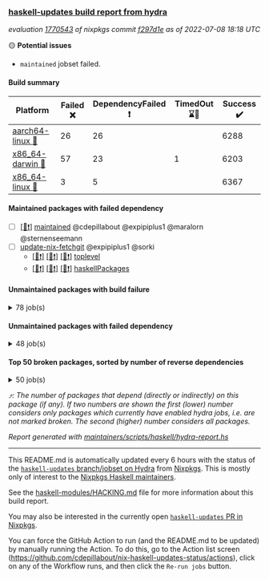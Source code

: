 ### [haskell-updates build report from hydra](https://hydra.nixos.org/jobset/nixpkgs/haskell-updates)
*evaluation [1770543](https://hydra.nixos.org/eval/1770543) of nixpkgs commit [f297d1e](https://github.com/NixOS/nixpkgs/commits/f297d1ebd98985e7fd64089dde0906d3829a3f82) as of 2022-07-08 18:18 UTC*

:yellow_circle: **Potential issues**
  * `maintained` jobset failed.

#### Build summary

 | Platform | Failed :x: | DependencyFailed :heavy_exclamation_mark: | TimedOut :hourglass::no_entry_sign: | Success :heavy_check_mark: | 
 | --- | --- | --- | --- | --- | 
 | [aarch64-linux :iphone:](https://hydra.nixos.org/eval/1770543?filter=.aarch64-linux) | 26 | 26 |  | 6288 | 
 | [x86_64-darwin :apple:](https://hydra.nixos.org/eval/1770543?filter=.x86_64-darwin) | 57 | 23 | 1 | 6203 | 
 | [x86_64-linux :penguin:](https://hydra.nixos.org/eval/1770543?filter=.x86_64-linux) | 3 | 5 |  | 6367 | 
#### Maintained packages with failed dependency
- [ ] [[:penguin::heavy_exclamation_mark:]](https://hydra.nixos.org/build/183001548) [maintained](https://hydra.nixos.org/eval/1770543?filter=maintained) @cdepillabout @expipiplus1 @maralorn @sternenseemann
- [ ] [update-nix-fetchgit](https://hydra.nixos.org/eval/1770543?filter=update-nix-fetchgit) @expipiplus1 @sorki
  - [[:iphone::heavy_exclamation_mark:]](https://hydra.nixos.org/build/182936424) [[:apple::heavy_exclamation_mark:]](https://hydra.nixos.org/build/182933087) [[:penguin::heavy_exclamation_mark:]](https://hydra.nixos.org/build/182934905) [toplevel](https://hydra.nixos.org/eval/1770543?filter=update-nix-fetchgit)
  - [[:iphone::heavy_exclamation_mark:]](https://hydra.nixos.org/build/182936567) [[:apple::heavy_exclamation_mark:]](https://hydra.nixos.org/build/182934800) [[:penguin::heavy_exclamation_mark:]](https://hydra.nixos.org/build/182935075) [haskellPackages](https://hydra.nixos.org/eval/1770543?filter=haskellPackages.update-nix-fetchgit)
#### Unmaintained packages with build failure
<details><summary>78 job(s) </summary>

- [ ] [[:iphone::heavy_check_mark:]](https://hydra.nixos.org/build/182108402) [[:apple::x:]](https://hydra.nixos.org/build/182117795) [[:penguin::heavy_check_mark:]](https://hydra.nixos.org/build/182122417) [haskellPackages.di-core](https://hydra.nixos.org/eval/1770543?filter=haskellPackages.di-core)  :arrow_heading_up: 8 | 11
- [ ] [[:iphone::x:]](https://hydra.nixos.org/build/182115093) [[:apple::heavy_check_mark:]](https://hydra.nixos.org/build/182111283) [[:penguin::heavy_check_mark:]](https://hydra.nixos.org/build/182114632) [haskellPackages.OrderedBits](https://hydra.nixos.org/eval/1770543?filter=haskellPackages.OrderedBits)  :arrow_heading_up: 5 | 36
- [ ] [[:iphone::heavy_check_mark:]](https://hydra.nixos.org/build/182935229) [[:apple::x:]](https://hydra.nixos.org/build/182933470) [[:penguin::heavy_check_mark:]](https://hydra.nixos.org/build/182936575) [haskellPackages.zip](https://hydra.nixos.org/eval/1770543?filter=haskellPackages.zip)  :arrow_heading_up: 5 | 11
- [ ] [[:iphone::x:]](https://hydra.nixos.org/build/182934816) [[:apple::x:]](https://hydra.nixos.org/build/182932970) [[:penguin::x:]](https://hydra.nixos.org/build/182936023) [haskellPackages.monad-validate](https://hydra.nixos.org/eval/1770543?filter=haskellPackages.monad-validate)  :arrow_heading_up: 4 | 9
- [ ] [[:iphone::x:]](https://hydra.nixos.org/build/182934195) [[:apple::heavy_check_mark:]](https://hydra.nixos.org/build/182934324) [[:penguin::heavy_check_mark:]](https://hydra.nixos.org/build/182933405) [haskellPackages.hw-json-simd](https://hydra.nixos.org/eval/1770543?filter=haskellPackages.hw-json-simd)  :arrow_heading_up: 2 | 8
- [ ] [[:iphone::x:]](https://hydra.nixos.org/build/182934072) [[:apple::heavy_check_mark:]](https://hydra.nixos.org/build/182934726) [[:penguin::heavy_check_mark:]](https://hydra.nixos.org/build/182934031) [haskellPackages.hw-simd](https://hydra.nixos.org/eval/1770543?filter=haskellPackages.hw-simd)  :arrow_heading_up: 2 | 8
- [ ] [[:iphone::x:]](https://hydra.nixos.org/build/182125756) [[:apple::heavy_check_mark:]](https://hydra.nixos.org/build/182120585) [[:penguin::heavy_check_mark:]](https://hydra.nixos.org/build/182126180) [haskellPackages.quic](https://hydra.nixos.org/eval/1770543?filter=haskellPackages.quic)  :arrow_heading_up: 2 | 2
- [ ] [[:iphone::x:]](https://hydra.nixos.org/build/182115496) [[:apple::heavy_check_mark:]](https://hydra.nixos.org/build/182121992) [[:penguin::heavy_check_mark:]](https://hydra.nixos.org/build/182114990) [haskellPackages.freetype2](https://hydra.nixos.org/eval/1770543?filter=haskellPackages.freetype2)  :arrow_heading_up: 1 | 8
- [ ] [[:iphone::x:]](https://hydra.nixos.org/build/182118284) [[:apple::heavy_check_mark:]](https://hydra.nixos.org/build/182116679) [[:penguin::heavy_check_mark:]](https://hydra.nixos.org/build/182127365) [haskellPackages.flatparse](https://hydra.nixos.org/eval/1770543?filter=haskellPackages.flatparse)  :arrow_heading_up: 1 | 5
- [ ] [[:iphone::heavy_check_mark:]](https://hydra.nixos.org/build/182937503) [[:apple::x:]](https://hydra.nixos.org/build/182936141) [[:penguin::heavy_check_mark:]](https://hydra.nixos.org/build/182936533) [haskellPackages.invertible](https://hydra.nixos.org/eval/1770543?filter=haskellPackages.invertible)  :arrow_heading_up: 1 | 5
- [ ] [[:iphone::x:]](https://hydra.nixos.org/build/182115861) [[:apple::heavy_check_mark:]](https://hydra.nixos.org/build/182120411) [[:penguin::heavy_check_mark:]](https://hydra.nixos.org/build/182116375) [haskellPackages.long-double](https://hydra.nixos.org/eval/1770543?filter=haskellPackages.long-double)  :arrow_heading_up: 1 | 2
- [ ] [[:iphone::heavy_check_mark:]](https://hydra.nixos.org/build/182933788) [[:apple::x:]](https://hydra.nixos.org/build/182932956) [[:penguin::heavy_check_mark:]](https://hydra.nixos.org/build/182935971) [haskellPackages.webex-teams-api](https://hydra.nixos.org/eval/1770543?filter=haskellPackages.webex-teams-api)  :arrow_heading_up: 1 | 2
- [ ] [[:iphone::x:]](https://hydra.nixos.org/build/182123528) [[:apple::x:]](https://hydra.nixos.org/build/182118900) [[:penguin::heavy_check_mark:]](https://hydra.nixos.org/build/182121829) [haskellPackages.easytensor](https://hydra.nixos.org/eval/1770543?filter=haskellPackages.easytensor)  :arrow_heading_up: 1 | 1
- [ ] [[:iphone::x:]](https://hydra.nixos.org/build/182117154) [[:apple::heavy_check_mark:]](https://hydra.nixos.org/build/182119838) [[:penguin::heavy_check_mark:]](https://hydra.nixos.org/build/182125575) [haskellPackages.nlopt-haskell](https://hydra.nixos.org/eval/1770543?filter=haskellPackages.nlopt-haskell)  :arrow_heading_up: 1 | 1
- [ ] [[:iphone::x:]](https://hydra.nixos.org/build/182934295) [[:apple::heavy_check_mark:]](https://hydra.nixos.org/build/182937189) [[:penguin::heavy_check_mark:]](https://hydra.nixos.org/build/182936083) [haskellPackages.swisstable](https://hydra.nixos.org/eval/1770543?filter=haskellPackages.swisstable)  :arrow_heading_up: 1 | 1
- [ ] [[:iphone::x:]](https://hydra.nixos.org/build/182112793) [[:apple::heavy_check_mark:]](https://hydra.nixos.org/build/182116558) [[:penguin::heavy_check_mark:]](https://hydra.nixos.org/build/182114093) [haskellPackages.unicode-properties](https://hydra.nixos.org/eval/1770543?filter=haskellPackages.unicode-properties)  :arrow_heading_up: 1 | 1
- [ ] [[:iphone::heavy_check_mark:]](https://hydra.nixos.org/build/182109581) [[:apple::x:]](https://hydra.nixos.org/build/182120350) [[:penguin::heavy_check_mark:]](https://hydra.nixos.org/build/182115535) [haskellPackages.PyF](https://hydra.nixos.org/eval/1770543?filter=haskellPackages.PyF)  :arrow_heading_up: 0 | 4
- [ ] [[:iphone::heavy_check_mark:]](https://hydra.nixos.org/build/182119892) [[:apple::x:]](https://hydra.nixos.org/build/182120799) [[:penguin::heavy_check_mark:]](https://hydra.nixos.org/build/182118033) [haskellPackages.hmidi](https://hydra.nixos.org/eval/1770543?filter=haskellPackages.hmidi)  :arrow_heading_up: 0 | 4
- [ ] [[:iphone::heavy_check_mark:]](https://hydra.nixos.org/build/182109975) [[:apple::x:]](https://hydra.nixos.org/build/182125360) [[:penguin::heavy_check_mark:]](https://hydra.nixos.org/build/182127441) [haskellPackages.posix-socket](https://hydra.nixos.org/eval/1770543?filter=haskellPackages.posix-socket)  :arrow_heading_up: 0 | 2
- [ ] [[:iphone::heavy_check_mark:]](https://hydra.nixos.org/build/182934161) [[:apple::x:]](https://hydra.nixos.org/build/182933330) [[:penguin::heavy_check_mark:]](https://hydra.nixos.org/build/182934049) [haskellPackages.gi-gdkx11](https://hydra.nixos.org/eval/1770543?filter=haskellPackages.gi-gdkx11)  :arrow_heading_up: 0 | 1
- [ ] [[:iphone::heavy_check_mark:]](https://hydra.nixos.org/build/182123656) [[:apple::x:]](https://hydra.nixos.org/build/182111213) [[:penguin::heavy_check_mark:]](https://hydra.nixos.org/build/182122253) [haskellPackages.hamid](https://hydra.nixos.org/eval/1770543?filter=haskellPackages.hamid)  :arrow_heading_up: 0 | 1
- [ ] [[:iphone::heavy_check_mark:]](https://hydra.nixos.org/build/182109853) [[:apple::x:]](https://hydra.nixos.org/build/182114732) [[:penguin::heavy_check_mark:]](https://hydra.nixos.org/build/182123680) [haskellPackages.hmatrix-morpheus](https://hydra.nixos.org/eval/1770543?filter=haskellPackages.hmatrix-morpheus)  :arrow_heading_up: 0 | 1
- [ ] [[:iphone::heavy_check_mark:]](https://hydra.nixos.org/build/182120542) [[:apple::x:]](https://hydra.nixos.org/build/182111624) [[:penguin::heavy_check_mark:]](https://hydra.nixos.org/build/182125244) [haskellPackages.huckleberry](https://hydra.nixos.org/eval/1770543?filter=haskellPackages.huckleberry)  :arrow_heading_up: 0 | 1
- [ ] [[:iphone::heavy_check_mark:]](https://hydra.nixos.org/build/182124642) [[:apple::x:]](https://hydra.nixos.org/build/182126355) [[:penguin::heavy_check_mark:]](https://hydra.nixos.org/build/182127558) [haskellPackages.openal-ffi](https://hydra.nixos.org/eval/1770543?filter=haskellPackages.openal-ffi)  :arrow_heading_up: 0 | 1
- [ ] [[:iphone::x:]](https://hydra.nixos.org/build/182123726) [[:apple::heavy_check_mark:]](https://hydra.nixos.org/build/182122063) [[:penguin::heavy_check_mark:]](https://hydra.nixos.org/build/182119786) [haskellPackages.picosat](https://hydra.nixos.org/eval/1770543?filter=haskellPackages.picosat)  :arrow_heading_up: 0 | 1
- [ ] [[:iphone::heavy_check_mark:]](https://hydra.nixos.org/build/182125947) [[:apple::x:]](https://hydra.nixos.org/build/182109779) [[:penguin::heavy_check_mark:]](https://hydra.nixos.org/build/182125299) [haskellPackages.select](https://hydra.nixos.org/eval/1770543?filter=haskellPackages.select)  :arrow_heading_up: 0 | 1
- [ ] [[:iphone::heavy_check_mark:]](https://hydra.nixos.org/build/182123205) [[:apple::x:]](https://hydra.nixos.org/build/182112989) [[:penguin::heavy_check_mark:]](https://hydra.nixos.org/build/182114506) [haskellPackages.sysinfo](https://hydra.nixos.org/eval/1770543?filter=haskellPackages.sysinfo)  :arrow_heading_up: 0 | 1
- [ ] [[:iphone::heavy_check_mark:]](https://hydra.nixos.org/build/182121095) [[:apple::x:]](https://hydra.nixos.org/build/182111871) [[:penguin::heavy_check_mark:]](https://hydra.nixos.org/build/182113534) [haskellPackages.FractalArt](https://hydra.nixos.org/eval/1770543?filter=haskellPackages.FractalArt) 
- [ ] [[:iphone::x:]](https://hydra.nixos.org/build/182118167) [[:apple::heavy_check_mark:]](https://hydra.nixos.org/build/182109254) [[:penguin::heavy_check_mark:]](https://hydra.nixos.org/build/182124253) [haskellPackages.HsASA](https://hydra.nixos.org/eval/1770543?filter=haskellPackages.HsASA) 
- [ ] [[:iphone::x:]](https://hydra.nixos.org/build/182109836) [[:apple::heavy_check_mark:]](https://hydra.nixos.org/build/182114545) [[:penguin::heavy_check_mark:]](https://hydra.nixos.org/build/182124969) [haskellPackages.capataz](https://hydra.nixos.org/eval/1770543?filter=haskellPackages.capataz) 
- [ ] [[:iphone::heavy_check_mark:]](https://hydra.nixos.org/build/182116191) [[:apple::x:]](https://hydra.nixos.org/build/182114745) [[:penguin::heavy_check_mark:]](https://hydra.nixos.org/build/182127613) [haskellPackages.chiphunk](https://hydra.nixos.org/eval/1770543?filter=haskellPackages.chiphunk) 
- [ ] [[:iphone::x:]](https://hydra.nixos.org/build/182119993) [[:apple::heavy_check_mark:]](https://hydra.nixos.org/build/182126796) [[:penguin::heavy_check_mark:]](https://hydra.nixos.org/build/182111673) [haskellPackages.comfort-fftw](https://hydra.nixos.org/eval/1770543?filter=haskellPackages.comfort-fftw) 
- [ ] [[:iphone::heavy_check_mark:]](https://hydra.nixos.org/build/182110446) [[:apple::x:]](https://hydra.nixos.org/build/182111514) [[:penguin::heavy_check_mark:]](https://hydra.nixos.org/build/182124466) [haskellPackages.diskhash](https://hydra.nixos.org/eval/1770543?filter=haskellPackages.diskhash) 
- [ ] [[:iphone::heavy_check_mark:]](https://hydra.nixos.org/build/182124574) [[:apple::x:]](https://hydra.nixos.org/build/182112099) [[:penguin::heavy_check_mark:]](https://hydra.nixos.org/build/182127140) [haskellPackages.epub-tools](https://hydra.nixos.org/eval/1770543?filter=haskellPackages.epub-tools) 
- [ ] [[:iphone::heavy_check_mark:]](https://hydra.nixos.org/build/182122501) [[:apple::x:]](https://hydra.nixos.org/build/182109198) [[:penguin::heavy_check_mark:]](https://hydra.nixos.org/build/182124168) [haskellPackages.fudgets](https://hydra.nixos.org/eval/1770543?filter=haskellPackages.fudgets) 
- [ ] [[:iphone::heavy_check_mark:]](https://hydra.nixos.org/build/182111788) [[:apple::x:]](https://hydra.nixos.org/build/182109638) [[:penguin::heavy_check_mark:]](https://hydra.nixos.org/build/182112294) [haskellPackages.gerrit](https://hydra.nixos.org/eval/1770543?filter=haskellPackages.gerrit) 
- [ ] [[:iphone::heavy_check_mark:]](https://hydra.nixos.org/build/182114689) [[:apple::x:]](https://hydra.nixos.org/build/182116281) [[:penguin::heavy_check_mark:]](https://hydra.nixos.org/build/182120256) [haskellPackages.ghc-gc-hook](https://hydra.nixos.org/eval/1770543?filter=haskellPackages.ghc-gc-hook) 
- [ ] [[:apple::x:]](https://hydra.nixos.org/build/182936656) [haskellPackages.gi-gtkosxapplication](https://hydra.nixos.org/eval/1770543?filter=haskellPackages.gi-gtkosxapplication) 
- [ ] [[:iphone::x:]](https://hydra.nixos.org/build/182114823) [[:penguin::heavy_check_mark:]](https://hydra.nixos.org/build/182115939) [haskellPackages.gnome-keyring](https://hydra.nixos.org/eval/1770543?filter=haskellPackages.gnome-keyring) 
- [ ] [[:apple::x:]](https://hydra.nixos.org/build/182123763) [haskellPackages.gtk-mac-integration](https://hydra.nixos.org/eval/1770543?filter=haskellPackages.gtk-mac-integration) 
- [ ] [[:iphone::heavy_check_mark:]](https://hydra.nixos.org/build/182113567) [[:apple::x:]](https://hydra.nixos.org/build/182121237) [[:penguin::heavy_check_mark:]](https://hydra.nixos.org/build/182112981) [haskellPackages.gtk-traymanager](https://hydra.nixos.org/eval/1770543?filter=haskellPackages.gtk-traymanager) 
- [ ] [[:apple::x:]](https://hydra.nixos.org/build/182115112) [haskellPackages.gtk3-mac-integration](https://hydra.nixos.org/eval/1770543?filter=haskellPackages.gtk3-mac-integration) 
- [ ] [[:iphone::heavy_check_mark:]](https://hydra.nixos.org/build/182125975) [[:apple::x:]](https://hydra.nixos.org/build/182116826) [[:penguin::heavy_check_mark:]](https://hydra.nixos.org/build/182121766) [haskellPackages.hid](https://hydra.nixos.org/eval/1770543?filter=haskellPackages.hid) 
- [ ] [[:iphone::heavy_check_mark:]](https://hydra.nixos.org/build/182937562) [[:apple::x:]](https://hydra.nixos.org/build/182935299) [[:penguin::heavy_check_mark:]](https://hydra.nixos.org/build/182935693) [haskellPackages.higher-leveldb](https://hydra.nixos.org/eval/1770543?filter=haskellPackages.higher-leveldb) 
- [ ] [[:iphone::heavy_check_mark:]](https://hydra.nixos.org/build/182936668) [[:apple::x:]](https://hydra.nixos.org/build/182934817) [[:penguin::heavy_check_mark:]](https://hydra.nixos.org/build/182934113) [haskellPackages.highlight](https://hydra.nixos.org/eval/1770543?filter=haskellPackages.highlight) 
- [ ] [[:iphone::heavy_check_mark:]](https://hydra.nixos.org/build/182936554) [[:apple::x:]](https://hydra.nixos.org/build/182937265) [[:penguin::heavy_check_mark:]](https://hydra.nixos.org/build/182935357) [haskellPackages.hinotify-conduit](https://hydra.nixos.org/eval/1770543?filter=haskellPackages.hinotify-conduit) 
- [ ] [[:iphone::x:]](https://hydra.nixos.org/build/182112011) [[:apple::heavy_check_mark:]](https://hydra.nixos.org/build/182109307) [[:penguin::heavy_check_mark:]](https://hydra.nixos.org/build/182110169) [haskellPackages.hora](https://hydra.nixos.org/eval/1770543?filter=haskellPackages.hora) 
- [ ] [[:iphone::x:]](https://hydra.nixos.org/build/182117525) [[:apple::heavy_check_mark:]](https://hydra.nixos.org/build/182118357) [[:penguin::heavy_check_mark:]](https://hydra.nixos.org/build/182114222) [haskellPackages.hssh](https://hydra.nixos.org/eval/1770543?filter=haskellPackages.hssh) 
- [ ] [[:iphone::heavy_check_mark:]](https://hydra.nixos.org/build/182127277) [[:apple::x:]](https://hydra.nixos.org/build/182120221) [[:penguin::heavy_check_mark:]](https://hydra.nixos.org/build/182109120) [haskellPackages.hsshellscript](https://hydra.nixos.org/eval/1770543?filter=haskellPackages.hsshellscript) 
- [ ] [[:iphone::heavy_check_mark:]](https://hydra.nixos.org/build/182109959) [[:apple::x:]](https://hydra.nixos.org/build/182110692) [[:penguin::heavy_check_mark:]](https://hydra.nixos.org/build/182114178) [haskellPackages.hssourceinfo](https://hydra.nixos.org/eval/1770543?filter=haskellPackages.hssourceinfo) 
- [ ] [[:iphone::heavy_check_mark:]](https://hydra.nixos.org/build/182563237) [[:apple::x:]](https://hydra.nixos.org/build/182563242) [[:penguin::heavy_check_mark:]](https://hydra.nixos.org/build/182563162) [haskellPackages.interprocess](https://hydra.nixos.org/eval/1770543?filter=haskellPackages.interprocess) 
- [ ] [[:iphone::x:]](https://hydra.nixos.org/build/182933427) [[:apple::x:]](https://hydra.nixos.org/build/182935897) [[:penguin::x:]](https://hydra.nixos.org/build/182933477) [haskellPackages.interval-tree-clock](https://hydra.nixos.org/eval/1770543?filter=haskellPackages.interval-tree-clock) 
- [ ] [[:iphone::heavy_check_mark:]](https://hydra.nixos.org/build/182109297) [[:apple::x:]](https://hydra.nixos.org/build/182120997) [[:penguin::heavy_check_mark:]](https://hydra.nixos.org/build/182112653) [haskellPackages.ipcvar](https://hydra.nixos.org/eval/1770543?filter=haskellPackages.ipcvar) 
- [ ] [[:iphone::x:]](https://hydra.nixos.org/build/182936977) [[:apple::heavy_check_mark:]](https://hydra.nixos.org/build/182934445) [[:penguin::heavy_check_mark:]](https://hydra.nixos.org/build/182936733) [haskellPackages.jammittools](https://hydra.nixos.org/eval/1770543?filter=haskellPackages.jammittools) 
- [ ] [[:apple::x:]](https://hydra.nixos.org/build/182119343) [haskellPackages.kqueue](https://hydra.nixos.org/eval/1770543?filter=haskellPackages.kqueue) 
- [ ] [[:iphone::heavy_check_mark:]](https://hydra.nixos.org/build/182110198) [[:apple::x:]](https://hydra.nixos.org/build/182119833) [[:penguin::heavy_check_mark:]](https://hydra.nixos.org/build/182114981) [haskellPackages.linux-framebuffer](https://hydra.nixos.org/eval/1770543?filter=haskellPackages.linux-framebuffer) 
- [ ] [[:iphone::heavy_check_mark:]](https://hydra.nixos.org/build/182934283) [[:apple::x:]](https://hydra.nixos.org/build/182936011) [[:penguin::heavy_check_mark:]](https://hydra.nixos.org/build/182936145) [haskellPackages.mediawiki2latex](https://hydra.nixos.org/eval/1770543?filter=haskellPackages.mediawiki2latex) 
- [ ] [[:iphone::heavy_check_mark:]](https://hydra.nixos.org/build/182109409) [[:apple::x:]](https://hydra.nixos.org/build/182123722) [[:penguin::heavy_check_mark:]](https://hydra.nixos.org/build/182123119) [haskellPackages.memfd](https://hydra.nixos.org/eval/1770543?filter=haskellPackages.memfd) 
- [ ] [[:iphone::heavy_check_mark:]](https://hydra.nixos.org/build/182110789) [[:apple::x:]](https://hydra.nixos.org/build/182117064) [[:penguin::heavy_check_mark:]](https://hydra.nixos.org/build/182112456) [haskellPackages.mercury-api](https://hydra.nixos.org/eval/1770543?filter=haskellPackages.mercury-api) 
- [ ] [[:iphone::heavy_check_mark:]](https://hydra.nixos.org/build/182119628) [[:apple::x:]](https://hydra.nixos.org/build/182119705) [[:penguin::heavy_check_mark:]](https://hydra.nixos.org/build/182119732) [haskellPackages.nano-cryptr](https://hydra.nixos.org/eval/1770543?filter=haskellPackages.nano-cryptr) 
- [ ] [[:iphone::heavy_check_mark:]](https://hydra.nixos.org/build/182934408) [[:apple::x:]](https://hydra.nixos.org/build/182936012) [[:penguin::heavy_check_mark:]](https://hydra.nixos.org/build/182934381) [haskellPackages.persistent-pagination](https://hydra.nixos.org/eval/1770543?filter=haskellPackages.persistent-pagination) 
- [ ] [[:iphone::heavy_check_mark:]](https://hydra.nixos.org/build/182124273) [[:apple::x:]](https://hydra.nixos.org/build/182124951) [[:penguin::heavy_check_mark:]](https://hydra.nixos.org/build/182111477) [haskellPackages.phatsort](https://hydra.nixos.org/eval/1770543?filter=haskellPackages.phatsort) 
- [ ] [[:iphone::heavy_check_mark:]](https://hydra.nixos.org/build/182125431) [[:apple::x:]](https://hydra.nixos.org/build/182126455) [[:penguin::heavy_check_mark:]](https://hydra.nixos.org/build/182113122) [haskellPackages.ping-wrapper](https://hydra.nixos.org/eval/1770543?filter=haskellPackages.ping-wrapper) 
- [ ] [[:iphone::heavy_check_mark:]](https://hydra.nixos.org/build/182109282) [[:apple::x:]](https://hydra.nixos.org/build/182110396) [[:penguin::heavy_check_mark:]](https://hydra.nixos.org/build/182126584) [haskellPackages.posix-timer](https://hydra.nixos.org/eval/1770543?filter=haskellPackages.posix-timer) 
- [ ] [[:iphone::heavy_check_mark:]](https://hydra.nixos.org/build/182113311) [[:apple::x:]](https://hydra.nixos.org/build/182109733) [[:penguin::heavy_check_mark:]](https://hydra.nixos.org/build/182122646) [haskellPackages.pthread](https://hydra.nixos.org/eval/1770543?filter=haskellPackages.pthread) 
- [ ] [[:iphone::x:]](https://hydra.nixos.org/build/182936095) [[:apple::x:]](https://hydra.nixos.org/build/182935042) [[:penguin::x:]](https://hydra.nixos.org/build/182937471) [haskellPackages.pvector](https://hydra.nixos.org/eval/1770543?filter=haskellPackages.pvector) 
- [ ] [[:iphone::x:]](https://hydra.nixos.org/build/182124142) [[:apple::heavy_check_mark:]](https://hydra.nixos.org/build/182118522) [[:penguin::heavy_check_mark:]](https://hydra.nixos.org/build/182122999) [haskellPackages.risc386](https://hydra.nixos.org/eval/1770543?filter=haskellPackages.risc386) 
- [ ] [[:iphone::heavy_check_mark:]](https://hydra.nixos.org/build/182124667) [[:apple::x:]](https://hydra.nixos.org/build/182112848) [[:penguin::heavy_check_mark:]](https://hydra.nixos.org/build/182109468) [haskellPackages.sfml-audio](https://hydra.nixos.org/eval/1770543?filter=haskellPackages.sfml-audio) 
- [ ] [[:iphone::heavy_check_mark:]](https://hydra.nixos.org/build/182113940) [[:apple::x:]](https://hydra.nixos.org/build/182121257) [[:penguin::heavy_check_mark:]](https://hydra.nixos.org/build/182120680) [haskellPackages.shared-memory](https://hydra.nixos.org/eval/1770543?filter=haskellPackages.shared-memory) 
- [ ] [[:iphone::heavy_check_mark:]](https://hydra.nixos.org/build/182936576) [[:apple::x:]](https://hydra.nixos.org/build/182934437) [[:penguin::heavy_check_mark:]](https://hydra.nixos.org/build/182936986) [haskellPackages.skews](https://hydra.nixos.org/eval/1770543?filter=haskellPackages.skews) 
- [ ] [[:iphone::x:]](https://hydra.nixos.org/build/182122379) [[:apple::x:]](https://hydra.nixos.org/build/182123355) [[:penguin::heavy_check_mark:]](https://hydra.nixos.org/build/182120407) [haskellPackages.slugify](https://hydra.nixos.org/eval/1770543?filter=haskellPackages.slugify) 
- [ ] [[:iphone::heavy_check_mark:]](https://hydra.nixos.org/build/182935361) [[:apple::x:]](https://hydra.nixos.org/build/182934443) [[:penguin::heavy_check_mark:]](https://hydra.nixos.org/build/182936360) [haskellPackages.tailfile-hinotify](https://hydra.nixos.org/eval/1770543?filter=haskellPackages.tailfile-hinotify) 
- [ ] [[:iphone::x:]](https://hydra.nixos.org/build/182115284) [[:apple::heavy_check_mark:]](https://hydra.nixos.org/build/182113756) [[:penguin::heavy_check_mark:]](https://hydra.nixos.org/build/182126814) [haskellPackages.wiringPi](https://hydra.nixos.org/eval/1770543?filter=haskellPackages.wiringPi) 
- [ ] [[:iphone::x:]](https://hydra.nixos.org/build/182125251) [[:apple::heavy_check_mark:]](https://hydra.nixos.org/build/182125627) [[:penguin::heavy_check_mark:]](https://hydra.nixos.org/build/182109274) [haskellPackages.x86-64bit](https://hydra.nixos.org/eval/1770543?filter=haskellPackages.x86-64bit) 
- [ ] [[:iphone::heavy_check_mark:]](https://hydra.nixos.org/build/182109885) [[:apple::x:]](https://hydra.nixos.org/build/182121540) [[:penguin::heavy_check_mark:]](https://hydra.nixos.org/build/182113280) [haskellPackages.xmonad-utils](https://hydra.nixos.org/eval/1770543?filter=haskellPackages.xmonad-utils) 
- [ ] [[:iphone::heavy_check_mark:]](https://hydra.nixos.org/build/182112107) [[:apple::x:]](https://hydra.nixos.org/build/182123142) [[:penguin::heavy_check_mark:]](https://hydra.nixos.org/build/182111719) [haskellPackages.yoga](https://hydra.nixos.org/eval/1770543?filter=haskellPackages.yoga) 
- [ ] [[:iphone::heavy_check_mark:]](https://hydra.nixos.org/build/182113008) [[:apple::x:]](https://hydra.nixos.org/build/182124271) [[:penguin::heavy_check_mark:]](https://hydra.nixos.org/build/182108695) [haskellPackages.zot](https://hydra.nixos.org/eval/1770543?filter=haskellPackages.zot) 
- [ ] [[:iphone::heavy_check_mark:]](https://hydra.nixos.org/build/182112680) [[:apple::x:]](https://hydra.nixos.org/build/182117134) [[:penguin::heavy_check_mark:]](https://hydra.nixos.org/build/182125298) [haskellPackages.zxcvbn-c](https://hydra.nixos.org/eval/1770543?filter=haskellPackages.zxcvbn-c) 
</details>

#### Unmaintained packages with failed dependency
<details><summary>48 job(s) </summary>

- [ ] [[:iphone::heavy_check_mark:]](https://hydra.nixos.org/build/182125772) [[:apple::heavy_exclamation_mark:]](https://hydra.nixos.org/build/182116577) [[:penguin::heavy_check_mark:]](https://hydra.nixos.org/build/182124434) [haskellPackages.di-handle](https://hydra.nixos.org/eval/1770543?filter=haskellPackages.di-handle)  :arrow_heading_up: 6 | 9
- [ ] [[:iphone::heavy_check_mark:]](https://hydra.nixos.org/build/182111692) [[:apple::heavy_exclamation_mark:]](https://hydra.nixos.org/build/182120335) [[:penguin::heavy_check_mark:]](https://hydra.nixos.org/build/182122140) [haskellPackages.di-monad](https://hydra.nixos.org/eval/1770543?filter=haskellPackages.di-monad)  :arrow_heading_up: 6 | 9
- [ ] [[:iphone::heavy_check_mark:]](https://hydra.nixos.org/build/182110275) [[:apple::heavy_exclamation_mark:]](https://hydra.nixos.org/build/182127326) [[:penguin::heavy_check_mark:]](https://hydra.nixos.org/build/182117775) [haskellPackages.di-df1](https://hydra.nixos.org/eval/1770543?filter=haskellPackages.di-df1)  :arrow_heading_up: 5 | 8
- [ ] [[:iphone::heavy_exclamation_mark:]](https://hydra.nixos.org/build/182936885) [[:apple::heavy_check_mark:]](https://hydra.nixos.org/build/182933228) [[:penguin::heavy_check_mark:]](https://hydra.nixos.org/build/182933581) [haskellPackages.PrimitiveArray](https://hydra.nixos.org/eval/1770543?filter=haskellPackages.PrimitiveArray)  :arrow_heading_up: 4 | 35
- [ ] [[:iphone::heavy_check_mark:]](https://hydra.nixos.org/build/182937220) [[:apple::heavy_exclamation_mark:]](https://hydra.nixos.org/build/182934729) [[:penguin::heavy_check_mark:]](https://hydra.nixos.org/build/182936579) [haskellPackages.xlsx](https://hydra.nixos.org/eval/1770543?filter=haskellPackages.xlsx)  :arrow_heading_up: 4 | 6
- [ ] [[:iphone::heavy_exclamation_mark:]](https://hydra.nixos.org/build/182935254) [[:apple::heavy_check_mark:]](https://hydra.nixos.org/build/182933888) [[:penguin::heavy_check_mark:]](https://hydra.nixos.org/build/182936486) [haskellPackages.BiobaseTypes](https://hydra.nixos.org/eval/1770543?filter=haskellPackages.BiobaseTypes)  :arrow_heading_up: 3 | 21
- [ ] [[:iphone::heavy_exclamation_mark:]](https://hydra.nixos.org/build/182935288) [[:apple::heavy_exclamation_mark:]](https://hydra.nixos.org/build/182936240) [[:penguin::heavy_exclamation_mark:]](https://hydra.nixos.org/build/182935563) [haskellPackages.msgpack-types](https://hydra.nixos.org/eval/1770543?filter=haskellPackages.msgpack-types)  :arrow_heading_up: 2 | 6
- [ ] [[:iphone::heavy_check_mark:]](https://hydra.nixos.org/build/182937155) [[:apple::heavy_exclamation_mark:]](https://hydra.nixos.org/build/182935812) [[:penguin::heavy_check_mark:]](https://hydra.nixos.org/build/182935575) [haskellPackages.cointracking-imports](https://hydra.nixos.org/eval/1770543?filter=haskellPackages.cointracking-imports)  :arrow_heading_up: 2 | 2
- [ ] [[:iphone::heavy_exclamation_mark:]](https://hydra.nixos.org/build/182935435) [[:apple::heavy_check_mark:]](https://hydra.nixos.org/build/182933891) [[:penguin::heavy_check_mark:]](https://hydra.nixos.org/build/182934137) [haskellPackages.BiobaseENA](https://hydra.nixos.org/eval/1770543?filter=haskellPackages.BiobaseENA)  :arrow_heading_up: 1 | 18
- [ ] [[:iphone::heavy_check_mark:]](https://hydra.nixos.org/build/182122193) [[:apple::heavy_exclamation_mark:]](https://hydra.nixos.org/build/182124018) [[:penguin::heavy_check_mark:]](https://hydra.nixos.org/build/182127161) [haskellPackages.di-polysemy](https://hydra.nixos.org/eval/1770543?filter=haskellPackages.di-polysemy)  :arrow_heading_up: 1 | 4
- [ ] [[:iphone::heavy_exclamation_mark:]](https://hydra.nixos.org/build/182936065) [[:apple::heavy_exclamation_mark:]](https://hydra.nixos.org/build/182935799) [[:penguin::heavy_exclamation_mark:]](https://hydra.nixos.org/build/182935620) [haskellPackages.msgpack-arbitrary](https://hydra.nixos.org/eval/1770543?filter=haskellPackages.msgpack-arbitrary)  :arrow_heading_up: 1 | 4
- [ ] [hoogle](https://hydra.nixos.org/eval/1770543?filter=hoogle)  :arrow_heading_up: 1 | 3
  - [[:iphone::heavy_check_mark:]](https://hydra.nixos.org/build/182933166) [[:apple::heavy_check_mark:]](https://hydra.nixos.org/build/182937218) [[:penguin::heavy_check_mark:]](https://hydra.nixos.org/build/182934704) [haskell.packages.ghc8107](https://hydra.nixos.org/eval/1770543?filter=haskell.packages.ghc8107.hoogle)
  - [[:iphone::heavy_check_mark:]](https://hydra.nixos.org/build/182936105) [[:apple::heavy_check_mark:]](https://hydra.nixos.org/build/182937234) [[:penguin::heavy_check_mark:]](https://hydra.nixos.org/build/182935574) [haskell.packages.ghc884](https://hydra.nixos.org/eval/1770543?filter=haskell.packages.ghc884.hoogle)
  - [[:iphone::heavy_check_mark:]](https://hydra.nixos.org/build/182934079) [[:apple::heavy_check_mark:]](https://hydra.nixos.org/build/182937389) [[:penguin::heavy_check_mark:]](https://hydra.nixos.org/build/182933035) [haskell.packages.ghc902](https://hydra.nixos.org/eval/1770543?filter=haskell.packages.ghc902.hoogle)
  - [[:iphone::heavy_exclamation_mark:]](https://hydra.nixos.org/build/182935121) [[:apple::heavy_check_mark:]](https://hydra.nixos.org/build/182935352) [[:penguin::heavy_check_mark:]](https://hydra.nixos.org/build/182932996) [haskell.packages.ghc923](https://hydra.nixos.org/eval/1770543?filter=haskell.packages.ghc923.hoogle)
  - [[:iphone::heavy_check_mark:]](https://hydra.nixos.org/build/182937024) [[:apple::heavy_check_mark:]](https://hydra.nixos.org/build/182934517) [[:penguin::heavy_check_mark:]](https://hydra.nixos.org/build/182935012) [haskellPackages](https://hydra.nixos.org/eval/1770543?filter=haskellPackages.hoogle)
- [ ] [[:iphone::heavy_exclamation_mark:]](https://hydra.nixos.org/build/182936029) [[:apple::heavy_check_mark:]](https://hydra.nixos.org/build/182935978) [[:penguin::heavy_check_mark:]](https://hydra.nixos.org/build/182937217) [haskellPackages.http3](https://hydra.nixos.org/eval/1770543?filter=haskellPackages.http3)  :arrow_heading_up: 1 | 1
- [ ] [[:iphone::heavy_check_mark:]](https://hydra.nixos.org/build/182935579) [[:apple::heavy_exclamation_mark:]](https://hydra.nixos.org/build/182936663) [[:penguin::heavy_check_mark:]](https://hydra.nixos.org/build/182936142) [haskellPackages.moto](https://hydra.nixos.org/eval/1770543?filter=haskellPackages.moto)  :arrow_heading_up: 1 | 1
- [ ] [[:iphone::heavy_check_mark:]](https://hydra.nixos.org/build/182934211) [[:apple::heavy_exclamation_mark:]](https://hydra.nixos.org/build/182936453) [[:penguin::heavy_check_mark:]](https://hydra.nixos.org/build/182936961) [haskellPackages.wss-client](https://hydra.nixos.org/eval/1770543?filter=haskellPackages.wss-client)  :arrow_heading_up: 1 | 1
- [ ] [[:iphone::heavy_exclamation_mark:]](https://hydra.nixos.org/build/182936596) [[:apple::heavy_check_mark:]](https://hydra.nixos.org/build/182934630) [[:penguin::heavy_check_mark:]](https://hydra.nixos.org/build/182936181) [haskellPackages.BiobaseXNA](https://hydra.nixos.org/eval/1770543?filter=haskellPackages.BiobaseXNA)  :arrow_heading_up: 0 | 17
- [ ] [[:iphone::heavy_exclamation_mark:]](https://hydra.nixos.org/build/182936801) [[:apple::heavy_check_mark:]](https://hydra.nixos.org/build/182934114) [[:penguin::heavy_check_mark:]](https://hydra.nixos.org/build/182933492) [haskellPackages.hw-json-standard-cursor](https://hydra.nixos.org/eval/1770543?filter=haskellPackages.hw-json-standard-cursor)  :arrow_heading_up: 0 | 6
- [ ] [[:iphone::heavy_exclamation_mark:]](https://hydra.nixos.org/build/182936498) [[:apple::heavy_check_mark:]](https://hydra.nixos.org/build/182933207) [[:penguin::heavy_check_mark:]](https://hydra.nixos.org/build/182937322) [haskellPackages.hw-json-simple-cursor](https://hydra.nixos.org/eval/1770543?filter=haskellPackages.hw-json-simple-cursor)  :arrow_heading_up: 0 | 4
- [ ] [[:iphone::heavy_exclamation_mark:]](https://hydra.nixos.org/build/182936041) [[:apple::heavy_check_mark:]](https://hydra.nixos.org/build/182936006) [[:penguin::heavy_check_mark:]](https://hydra.nixos.org/build/182935025) [haskellPackages.BiobaseFasta](https://hydra.nixos.org/eval/1770543?filter=haskellPackages.BiobaseFasta)  :arrow_heading_up: 0 | 3
- [ ] [[:iphone::heavy_exclamation_mark:]](https://hydra.nixos.org/build/182933046) [[:apple::heavy_check_mark:]](https://hydra.nixos.org/build/182932995) [[:penguin::heavy_check_mark:]](https://hydra.nixos.org/build/182936826) [haskellPackages.exon](https://hydra.nixos.org/eval/1770543?filter=haskellPackages.exon)  :arrow_heading_up: 0 | 3
- [ ] [[:iphone::heavy_exclamation_mark:]](https://hydra.nixos.org/build/182937152) [[:apple::heavy_check_mark:]](https://hydra.nixos.org/build/182934763) [[:penguin::heavy_check_mark:]](https://hydra.nixos.org/build/182936572) [haskellPackages.hw-dsv](https://hydra.nixos.org/eval/1770543?filter=haskellPackages.hw-dsv)  :arrow_heading_up: 0 | 3
- [ ] [[:iphone::heavy_check_mark:]](https://hydra.nixos.org/build/182123954) [[:apple::heavy_exclamation_mark:]](https://hydra.nixos.org/build/182117141) [[:penguin::heavy_check_mark:]](https://hydra.nixos.org/build/182120730) [haskellPackages.di](https://hydra.nixos.org/eval/1770543?filter=haskellPackages.di)  :arrow_heading_up: 0 | 2
- [ ] [[:iphone::heavy_check_mark:]](https://hydra.nixos.org/build/182934687) [[:apple::heavy_exclamation_mark:]](https://hydra.nixos.org/build/182933703) [[:penguin::heavy_check_mark:]](https://hydra.nixos.org/build/182935763) [haskellPackages.invertible-hxt](https://hydra.nixos.org/eval/1770543?filter=haskellPackages.invertible-hxt)  :arrow_heading_up: 0 | 1
- [ ] [[:iphone::heavy_exclamation_mark:]](https://hydra.nixos.org/build/182124560) [[:apple::heavy_check_mark:]](https://hydra.nixos.org/build/182117967) [[:penguin::heavy_check_mark:]](https://hydra.nixos.org/build/182110085) [haskellPackages.align-audio](https://hydra.nixos.org/eval/1770543?filter=haskellPackages.align-audio) 
- [ ] [[:iphone::heavy_check_mark:]](https://hydra.nixos.org/build/182934573) [[:apple::heavy_exclamation_mark:]](https://hydra.nixos.org/build/182937201) [[:penguin::heavy_check_mark:]](https://hydra.nixos.org/build/182934378) [haskellPackages.bnb-staking-csvs](https://hydra.nixos.org/eval/1770543?filter=haskellPackages.bnb-staking-csvs) 
- [ ] [[:iphone::heavy_exclamation_mark:]](https://hydra.nixos.org/build/182123777) [[:apple::heavy_exclamation_mark:]](https://hydra.nixos.org/build/182111426) [[:penguin::heavy_check_mark:]](https://hydra.nixos.org/build/182125457) [haskellPackages.easytensor-vulkan](https://hydra.nixos.org/eval/1770543?filter=haskellPackages.easytensor-vulkan) 
- [ ] [[:iphone::heavy_exclamation_mark:]](https://hydra.nixos.org/build/182112774) [[:apple::heavy_check_mark:]](https://hydra.nixos.org/build/182121037) [[:penguin::heavy_check_mark:]](https://hydra.nixos.org/build/182117249) [haskellPackages.harfbuzz-pure](https://hydra.nixos.org/eval/1770543?filter=haskellPackages.harfbuzz-pure) 
- [ ] [[:iphone::heavy_exclamation_mark:]](https://hydra.nixos.org/build/182110749) [[:apple::heavy_check_mark:]](https://hydra.nixos.org/build/182116657) [[:penguin::heavy_check_mark:]](https://hydra.nixos.org/build/182109150) [haskellPackages.hmatrix-nlopt](https://hydra.nixos.org/eval/1770543?filter=haskellPackages.hmatrix-nlopt) 
- [ ] [[:iphone::heavy_exclamation_mark:]](https://hydra.nixos.org/build/182933592) [[:apple::heavy_check_mark:]](https://hydra.nixos.org/build/182935184) [[:penguin::heavy_check_mark:]](https://hydra.nixos.org/build/182935544) [haskellPackages.hs-swisstable-hashtables-class](https://hydra.nixos.org/eval/1770543?filter=haskellPackages.hs-swisstable-hashtables-class) 
- [ ] [[:iphone::heavy_exclamation_mark:]](https://hydra.nixos.org/build/182933752) [[:apple::heavy_check_mark:]](https://hydra.nixos.org/build/182933402) [[:penguin::heavy_check_mark:]](https://hydra.nixos.org/build/182935374) [haskellPackages.hw-simd-cli](https://hydra.nixos.org/eval/1770543?filter=haskellPackages.hw-simd-cli) 
- [ ] [[:iphone::heavy_exclamation_mark:]](https://hydra.nixos.org/build/182116566) [[:apple::heavy_check_mark:]](https://hydra.nixos.org/build/182123106) [[:penguin::heavy_check_mark:]](https://hydra.nixos.org/build/182122147) [haskellPackages.kmn-programming](https://hydra.nixos.org/eval/1770543?filter=haskellPackages.kmn-programming) 
- [ ] [[:iphone::heavy_check_mark:]](https://hydra.nixos.org/build/182934403) [[:apple::heavy_exclamation_mark:]](https://hydra.nixos.org/build/182935151) [[:penguin::heavy_check_mark:]](https://hydra.nixos.org/build/182937409) [haskellPackages.moto-postgresql](https://hydra.nixos.org/eval/1770543?filter=haskellPackages.moto-postgresql) 
- [ ] [[:iphone::heavy_exclamation_mark:]](https://hydra.nixos.org/build/182934618) [[:apple::heavy_exclamation_mark:]](https://hydra.nixos.org/build/182933831) [[:penguin::heavy_exclamation_mark:]](https://hydra.nixos.org/build/182933255) [haskellPackages.msgpack-testsuite](https://hydra.nixos.org/eval/1770543?filter=haskellPackages.msgpack-testsuite) 
- [ ] [[:iphone::heavy_check_mark:]](https://hydra.nixos.org/build/182933034) [[:apple::heavy_exclamation_mark:]](https://hydra.nixos.org/build/182933764) [[:penguin::heavy_check_mark:]](https://hydra.nixos.org/build/182934025) [haskellPackages.network-messagepack-rpc-websocket](https://hydra.nixos.org/eval/1770543?filter=haskellPackages.network-messagepack-rpc-websocket) 
- [ ] [[:iphone::heavy_check_mark:]](https://hydra.nixos.org/build/182935662) [[:apple::heavy_exclamation_mark:]](https://hydra.nixos.org/build/182934746) [[:penguin::heavy_check_mark:]](https://hydra.nixos.org/build/182933816) [haskellPackages.polysemy-log-di](https://hydra.nixos.org/eval/1770543?filter=haskellPackages.polysemy-log-di) 
- [ ] [[:iphone::heavy_exclamation_mark:]](https://hydra.nixos.org/build/182122667) [[:apple::heavy_check_mark:]](https://hydra.nixos.org/build/182112137) [[:penguin::heavy_check_mark:]](https://hydra.nixos.org/build/182126879) [haskellPackages.rounded-hw](https://hydra.nixos.org/eval/1770543?filter=haskellPackages.rounded-hw) 
- [ ] [[:iphone::heavy_check_mark:]](https://hydra.nixos.org/build/182935774) [[:apple::heavy_exclamation_mark:]](https://hydra.nixos.org/build/182933538) [[:penguin::heavy_check_mark:]](https://hydra.nixos.org/build/182934561) [haskellPackages.solana-staking-csvs](https://hydra.nixos.org/eval/1770543?filter=haskellPackages.solana-staking-csvs) 
- [ ] [[:iphone::heavy_exclamation_mark:]](https://hydra.nixos.org/build/182119619) [[:apple::heavy_check_mark:]](https://hydra.nixos.org/build/182122300) [[:penguin::heavy_check_mark:]](https://hydra.nixos.org/build/182126994) [haskellPackages.sound-collage](https://hydra.nixos.org/eval/1770543?filter=haskellPackages.sound-collage) 
- [ ] [[:iphone::heavy_exclamation_mark:]](https://hydra.nixos.org/build/182127021) [[:apple::heavy_check_mark:]](https://hydra.nixos.org/build/182125186) [[:penguin::heavy_check_mark:]](https://hydra.nixos.org/build/182116470) [haskellPackages.unicode-names](https://hydra.nixos.org/eval/1770543?filter=haskellPackages.unicode-names) 
- [ ] [[:iphone::heavy_exclamation_mark:]](https://hydra.nixos.org/build/182937124) [[:apple::heavy_check_mark:]](https://hydra.nixos.org/build/182934503) [[:penguin::heavy_check_mark:]](https://hydra.nixos.org/build/182936715) [haskellPackages.warp-quic](https://hydra.nixos.org/eval/1770543?filter=haskellPackages.warp-quic) 
- [ ] [[:iphone::heavy_check_mark:]](https://hydra.nixos.org/build/182936521) [[:apple::heavy_exclamation_mark:]](https://hydra.nixos.org/build/182934473) [[:penguin::heavy_check_mark:]](https://hydra.nixos.org/build/182936494) [haskellPackages.webex-teams-conduit](https://hydra.nixos.org/eval/1770543?filter=haskellPackages.webex-teams-conduit) 
- [ ] [[:iphone::heavy_check_mark:]](https://hydra.nixos.org/build/182113871) [[:apple::heavy_exclamation_mark:]](https://hydra.nixos.org/build/182117714) [[:penguin::heavy_check_mark:]](https://hydra.nixos.org/build/182123570) [haskellPackages.xbattbar](https://hydra.nixos.org/eval/1770543?filter=haskellPackages.xbattbar) 
- [ ] [[:iphone::heavy_check_mark:]](https://hydra.nixos.org/build/182934199) [[:apple::heavy_exclamation_mark:]](https://hydra.nixos.org/build/182934807) [[:penguin::heavy_check_mark:]](https://hydra.nixos.org/build/182934454) [haskellPackages.xlsx-tabular](https://hydra.nixos.org/eval/1770543?filter=haskellPackages.xlsx-tabular) 
</details>

#### Top 50 broken packages, sorted by number of reverse dependencies
<details><summary>50 job(s) </summary>

[amazonka-core](https://packdeps.haskellers.com/reverse/amazonka-core) :arrow_heading_up: 185  
[gogol-core](https://packdeps.haskellers.com/reverse/gogol-core) :arrow_heading_up: 184  
[haskell98](https://packdeps.haskellers.com/reverse/haskell98) :arrow_heading_up: 153  
[enumerator](https://packdeps.haskellers.com/reverse/enumerator) :arrow_heading_up: 56  
[util](https://packdeps.haskellers.com/reverse/util) :arrow_heading_up: 49  
[derive](https://packdeps.haskellers.com/reverse/derive) :arrow_heading_up: 48  
[amazonka](https://packdeps.haskellers.com/reverse/amazonka) :arrow_heading_up: 43  
[accelerate](https://packdeps.haskellers.com/reverse/accelerate) :arrow_heading_up: 42  
[parseargs](https://packdeps.haskellers.com/reverse/parseargs) :arrow_heading_up: 42  
[syb-with-class](https://packdeps.haskellers.com/reverse/syb-with-class) :arrow_heading_up: 42  
[MonadCatchIO-transformers](https://packdeps.haskellers.com/reverse/MonadCatchIO-transformers) :arrow_heading_up: 41  
[data-lens](https://packdeps.haskellers.com/reverse/data-lens) :arrow_heading_up: 33  
[rank1dynamic](https://packdeps.haskellers.com/reverse/rank1dynamic) :arrow_heading_up: 33  
[distributed-static](https://packdeps.haskellers.com/reverse/distributed-static) :arrow_heading_up: 31  
[language-ecmascript](https://packdeps.haskellers.com/reverse/language-ecmascript) :arrow_heading_up: 31  
[distributed-process](https://packdeps.haskellers.com/reverse/distributed-process) :arrow_heading_up: 30  
[ip](https://packdeps.haskellers.com/reverse/ip) :arrow_heading_up: 29  
[iteratee](https://packdeps.haskellers.com/reverse/iteratee) :arrow_heading_up: 29  
[jmacro](https://packdeps.haskellers.com/reverse/jmacro) :arrow_heading_up: 29  
[text-format](https://packdeps.haskellers.com/reverse/text-format) :arrow_heading_up: 28  
[mmsyn3](https://packdeps.haskellers.com/reverse/mmsyn3) :arrow_heading_up: 27  
[autodocodec-yaml](https://packdeps.haskellers.com/reverse/autodocodec-yaml) :arrow_heading_up: 26  
[crypto-numbers](https://packdeps.haskellers.com/reverse/crypto-numbers) :arrow_heading_up: 25  
[either-unwrap](https://packdeps.haskellers.com/reverse/either-unwrap) :arrow_heading_up: 25  
[web-routes-th](https://packdeps.haskellers.com/reverse/web-routes-th) :arrow_heading_up: 24  
[ixset-typed](https://packdeps.haskellers.com/reverse/ixset-typed) :arrow_heading_up: 23  
[sydtest](https://packdeps.haskellers.com/reverse/sydtest) :arrow_heading_up: 23  
[crypto-pubkey](https://packdeps.haskellers.com/reverse/crypto-pubkey) :arrow_heading_up: 22  
[haskelldb](https://packdeps.haskellers.com/reverse/haskelldb) :arrow_heading_up: 22  
[wxdirect](https://packdeps.haskellers.com/reverse/wxdirect) :arrow_heading_up: 22  
[alg](https://packdeps.haskellers.com/reverse/alg) :arrow_heading_up: 21  
[amazonka-s3](https://packdeps.haskellers.com/reverse/amazonka-s3) :arrow_heading_up: 21  
[mmsyn2](https://packdeps.haskellers.com/reverse/mmsyn2) :arrow_heading_up: 21  
[userid](https://packdeps.haskellers.com/reverse/userid) :arrow_heading_up: 21  
[wxc](https://packdeps.haskellers.com/reverse/wxc) :arrow_heading_up: 21  
[biocore](https://packdeps.haskellers.com/reverse/biocore) :arrow_heading_up: 20  
[subG](https://packdeps.haskellers.com/reverse/subG) :arrow_heading_up: 20  
[wxcore](https://packdeps.haskellers.com/reverse/wxcore) :arrow_heading_up: 20  
[attoparsec-enumerator](https://packdeps.haskellers.com/reverse/attoparsec-enumerator) :arrow_heading_up: 19  
[bytestring-show](https://packdeps.haskellers.com/reverse/bytestring-show) :arrow_heading_up: 19  
[fay](https://packdeps.haskellers.com/reverse/fay) :arrow_heading_up: 19  
[harp](https://packdeps.haskellers.com/reverse/harp) :arrow_heading_up: 19  
[hsx2hs](https://packdeps.haskellers.com/reverse/hsx2hs) :arrow_heading_up: 19  
[ixset](https://packdeps.haskellers.com/reverse/ixset) :arrow_heading_up: 19  
[wx](https://packdeps.haskellers.com/reverse/wx) :arrow_heading_up: 19  
[asn1-data](https://packdeps.haskellers.com/reverse/asn1-data) :arrow_heading_up: 18  
[dbus-core](https://packdeps.haskellers.com/reverse/dbus-core) :arrow_heading_up: 18  
[gtksourceview2](https://packdeps.haskellers.com/reverse/gtksourceview2) :arrow_heading_up: 18  
[ukrainian-phonetics-basic](https://packdeps.haskellers.com/reverse/ukrainian-phonetics-basic) :arrow_heading_up: 18  
[HGamer3D-Data](https://packdeps.haskellers.com/reverse/HGamer3D-Data) :arrow_heading_up: 17  
</details>


*:arrow_heading_up:: The number of packages that depend (directly or indirectly) on this package (if any). If two numbers are shown the first (lower) number considers only packages which currently have enabled hydra jobs, i.e. are not marked broken. The second (higher) number considers all packages.*

*Report generated with [maintainers/scripts/haskell/hydra-report.hs](https://github.com/NixOS/nixpkgs/blob/haskell-updates/maintainers/scripts/haskell/hydra-report.sh)*


----------------------------------------------------------------------

This README.md is automatically updated every 6 hours with the status of the
[`haskell-updates` branch/jobset on Hydra](https://hydra.nixos.org/jobset/nixpkgs/haskell-updates)
from [Nixpkgs](https://github.com/NixOS/nixpkgs).  This is mostly only of
interest to the [Nixpkgs Haskell maintainers](https://github.com/orgs/NixOS/teams/haskell).

See the
[haskell-modules/HACKING.md](https://github.com/NixOS/nixpkgs/blob/haskell-updates/pkgs/development/haskell-modules/HACKING.md)
file for more information about this build report.

You may also be interested in the currently open
[`haskell-updates` PR in Nixpkgs](https://github.com/nixos/nixpkgs/pulls?q=is%3Apr+is%3Aopen+head%3Ahaskell-updates).

You can force the GitHub Action to run (and the README.md to be updated) by
manually running the Action.  To do this, go to the Action list screen
(https://github.com/cdepillabout/nix-haskell-updates-status/actions),
click on any of the Workflow runs, and then click the `Re-run jobs` button.
